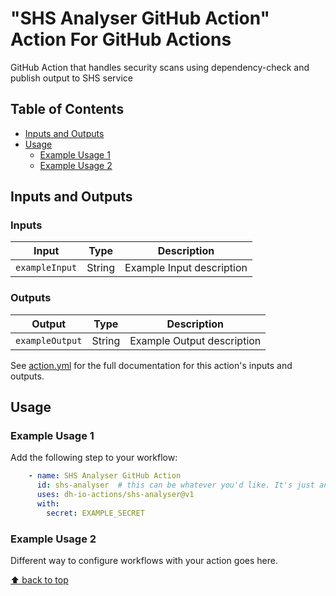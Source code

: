 # "SHS Analyser GitHub Action" Action For GitHub Actions

GitHub Action that handles security scans using dependency-check and publish output to SHS service

## Table of Contents

<!-- toc -->

- [Inputs and Outputs](#inputs-and-outputs)
- [Usage](#usage)
    - [Example Usage 1](#example-usage-1)
    - [Example Usage 2](#example-usage-2)
  
<!-- tocstop -->

## Inputs and Outputs

### Inputs

| Input               | Type   | Description                |
|---------------------|--------|----------------------------|
| `exampleInput`      | String | Example Input description  |

### Outputs

| Output          | Type   | Description                |
|-----------------|--------|----------------------------|
| `exampleOutput` | String | Example Output description |

See [action.yml](action.yml) for the full documentation for this action's inputs and outputs.

## Usage

### Example Usage 1

Add the following step to your workflow:

```yaml
    - name: SHS Analyser GitHub Action
      id: shs-analyser  # this can be whatever you'd like. It's just an id so that we can reference the step in github actions
      uses: dh-io-actions/shs-analyser@v1
      with:
        secret: EXAMPLE_SECRET
```

### Example Usage 2

Different way to configure workflows with your action goes here.


[⬆️ back to top](#table-of-contents)
